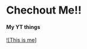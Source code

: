 # Chechout Me!!


#### My YT things

[![This is me]](https://www.youtube.com/watch?v=99NUJ1cLbBI&list=PLWzNB-9FyeBN9eGzh9FCNP2Arcv6JzZRG&index=49)

